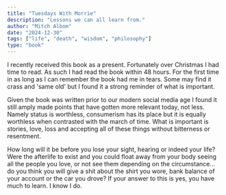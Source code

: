 ```yaml
---
title: "Tuesdays With Morrie"
description: "Lessons we can all learn from."
author: "Mitch Albom"
date: "2024-12-30"
tags: ["life", "death", "wisdom", "philosophy"]
type: "book"
---
```


I recently received this book as a present. Fortunately over Christmas I had time to read. As such I had read the book within 48 hours. For the first time in as long as I can remember the book had me in tears. Some may find it crass and 'same old' but I found it a strong reminder of what is important.

Given the book was written prior to our modern social media age I found it still amply made points that have gotten more relevant today, not less. Namely status is worthless, consumerism has its place but it is equally worthless when contrasted with the march of time. What is important is stories, love, loss and accepting all of these things without bitterness or resentment.

How long will it be before you lose your sight, hearing or indeed your life? Were the afterlife to exist and you could float away from your body seeing all the people you love, or not see them depending on the circumstance... do you think you will give a shit about the shirt you wore, bank balance of your account or the car you drove? If your answer to this is yes, you have much to learn. I know I do. 